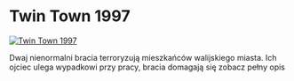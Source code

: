 Twin Town 1997 
=============
[![Twin Town 1997 ](http://vidos.pl/images/player.gif)](http://vidos.pl/twin-town-1997)

 Dwaj nienormalni bracia terroryzują mieszkańców walijskiego miasta. Ich ojciec ulega wypadkowi przy pracy, bracia domagają się zobacz pełny opis

